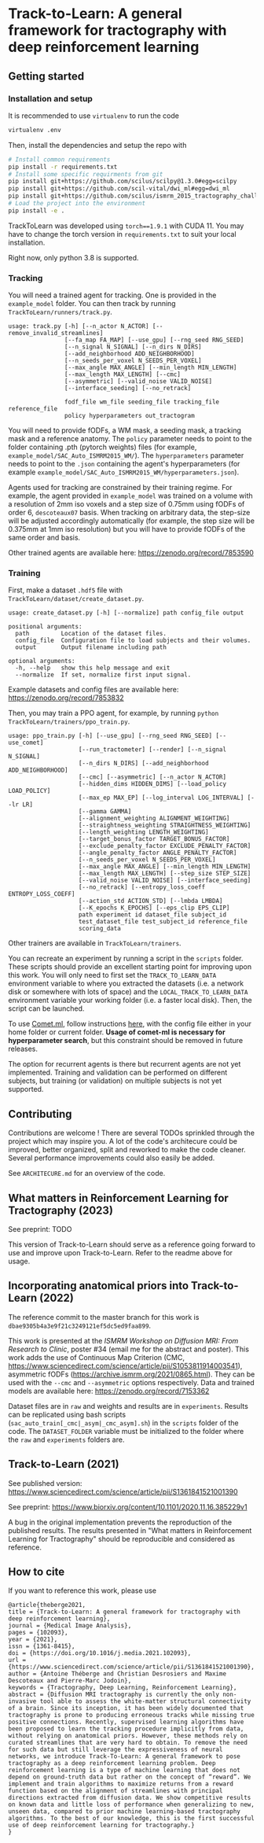 # Track-to-Learn: A general framework for tractography with deep reinforcement learning

## Getting started

### Installation and setup

It is recommended to use `virtualenv` to run the code

``` bash
virtualenv .env
```

Then, install the dependencies and setup the repo with

``` bash
# Install common requirements
pip install -r requirements.txt
# Install some specific requirments from git
pip install git+https://github.com/scilus/scilpy@1.3.0#egg=scilpy
pip install git+https://github.com/scil-vital/dwi_ml#egg=dwi_ml
pip install git+https://github.com/scilus/ismrm_2015_tractography_challenge_scoring.git
# Load the project into the environment
pip install -e .
```

TrackToLearn was developed using `torch==1.9.1` with CUDA 11. You may have to change the torch version in `requirements.txt` to suit your local installation.

Right now, only python 3.8 is supported.

### Tracking

You will need a trained agent for tracking. One is provided in the `example_model` folder. You can then track by running `TrackToLearn/runners/track.py`.

```
usage: track.py [-h] [--n_actor N_ACTOR] [--remove_invalid_streamlines]
                [--fa_map FA_MAP] [--use_gpu] [--rng_seed RNG_SEED]
                [--n_signal N_SIGNAL] [--n_dirs N_DIRS]
                [--add_neighborhood ADD_NEIGHBORHOOD]
                [--n_seeds_per_voxel N_SEEDS_PER_VOXEL]
                [--max_angle MAX_ANGLE] [--min_length MIN_LENGTH]
                [--max_length MAX_LENGTH] [--cmc]
                [--asymmetric] [--valid_noise VALID_NOISE]
                [--interface_seeding] [--no_retrack]

                fodf_file wm_file seeding_file tracking_file reference_file
                policy hyperparameters out_tractogram
```

You will need to provide fODFs, a WM mask, a seeding mask, a tracking mask and a reference anatomy. The `policy` parameter needs to point to the folder containing .pth (pytorch weights) files (for example, `example_model/SAC_Auto_ISMRM2015_WM/`). The `hyperparameters` parameter needs to point to the `.json` containing the agent's hyperparameters (for example `example_model/SAC_Auto_ISMRM2015_WM/hyperparameters.json`).

Agents used for tracking are constrained by their training regime. For example, the agent provided in `example_model` was trained on a volume with a resolution of 2mm iso voxels and a step size of 0.75mm using fODFs of order 6, `descoteaux07` basis. When tracking on arbitrary data, the step-size will be adjusted accordingly automatically (for example, the step size will be 0.375mm at 1mm iso resolution) but you will have to provide fODFs of the same order and basis.

Other trained agents are available here: https://zenodo.org/record/7853590

### Training

First, make a dataset `.hdf5` file with `TrackToLearn/dataset/create_dataset.py`.
```
usage: create_dataset.py [-h] [--normalize] path config_file output

positional arguments:
  path         Location of the dataset files.
  config_file  Configuration file to load subjects and their volumes.
  output       Output filename including path

optional arguments:
  -h, --help   show this help message and exit
  --normalize  If set, normalize first input signal.
```

Example datasets and config files are available here: https://zenodo.org/record/7853832

Then, you may train a PPO agent, for example, by running `python TrackToLearn/trainers/ppo_train.py`.

```
usage: ppo_train.py [-h] [--use_gpu] [--rng_seed RNG_SEED] [--use_comet]
                    [--run_tractometer] [--render] [--n_signal N_SIGNAL]
                    [--n_dirs N_DIRS] [--add_neighborhood ADD_NEIGHBORHOOD]
                    [--cmc] [--asymmetric] [--n_actor N_ACTOR]
                    [--hidden_dims HIDDEN_DIMS] [--load_policy LOAD_POLICY]
                    [--max_ep MAX_EP] [--log_interval LOG_INTERVAL] [--lr LR]
                    [--gamma GAMMA]
                    [--alignment_weighting ALIGNMENT_WEIGHTING]
                    [--straightness_weighting STRAIGHTNESS_WEIGHTING]
                    [--length_weighting LENGTH_WEIGHTING]
                    [--target_bonus_factor TARGET_BONUS_FACTOR]
                    [--exclude_penalty_factor EXCLUDE_PENALTY_FACTOR]
                    [--angle_penalty_factor ANGLE_PENALTY_FACTOR]
                    [--n_seeds_per_voxel N_SEEDS_PER_VOXEL]
                    [--max_angle MAX_ANGLE] [--min_length MIN_LENGTH]
                    [--max_length MAX_LENGTH] [--step_size STEP_SIZE]
                    [--valid_noise VALID_NOISE] [--interface_seeding]
                    [--no_retrack] [--entropy_loss_coeff ENTROPY_LOSS_COEFF]
                    [--action_std ACTION_STD] [--lmbda LMBDA]
                    [--K_epochs K_EPOCHS] [--eps_clip EPS_CLIP]
                    path experiment id dataset_file subject_id
                    test_dataset_file test_subject_id reference_file
                    scoring_data
```

Other trainers are available in `TrackToLearn/trainers`.

You can recreate an experiment by running a script in the `scripts` folder. These scripts should provide an excellent starting point for improving upon this work. You will only need to first set the `TRACK_TO_LEARN_DATA` environment variable to where you extracted the datasets (i.e. a network disk or somewhere with lots of space) and the `LOCAL_TRACK_TO_LEARN_DATA` environment variable your working folder (i.e. a faster local disk). Then, the script can be launched.

To use [Comet.ml](https://www.comet.ml/), follow instructions [here](https://www.comet.ml/docs/python-sdk/advanced/#python-configuration), with the config file either in your home folder or current folder. **Usage of comet-ml is necessary for hyperparameter search**, but this constraint should be removed in future releases.

The option for recurrent agents is there but recurrent agents are not yet implemented. Training and validation can be performed on different subjects, but training (or validation) on multiple subjects is not yet supported. 

## Contributing

Contributions are welcome ! There are several TODOs sprinkled through the project which may inspire you. A lot of the code's architecure could be improved, better organized, split and reworked to make the code cleaner. Several performance improvements could also easily be added.

See `ARCHITECURE.md` for an overview of the code.

## What matters in Reinforcement Learning for Tractography (2023)

See preprint: TODO

This version of Track-to-Learn should serve as a reference going forward to use and improve upon Track-to-Learn. Refer to the readme above for usage.

## Incorporating anatomical priors into Track-to-Learn (2022)

The reference commit to the master branch for this work is `dbae9305b4a3e9f21c3249121ef5dc5ed9faa899`.

This work is presented at the *ISMRM Workshop on Diffusion MRI: From Research to Clinic*, poster \#34 (email me for the abstract and poster). This work adds the use of Continuous Map Criterion (CMC, https://www.sciencedirect.com/science/article/pii/S1053811914003541), asymmetric fODFs (https://archive.ismrm.org/2021/0865.html). They can be used with the `--cmc` and `--asymmetric` options respectively. Data and trained models are available here: https://zenodo.org/record/7153362

Dataset files are in `raw` and weights and results are in `experiments`. Results can be replicated using bash scripts (`sac_auto_train[_cmc|_asym|_cmc_asym].sh`) in the `scripts` folder of the code. The `DATASET_FOLDER` variable must be initialized to the folder where the `raw` and `experiments` folders are.

## Track-to-Learn (2021)

See published version: https://www.sciencedirect.com/science/article/pii/S1361841521001390

See preprint: https://www.biorxiv.org/content/10.1101/2020.11.16.385229v1

A bug in the original implementation prevents the reproduction of the published results. The results presented in "What matters in Reinforcement Learning for Tractography" should be reproducible and considered as reference.

## How to cite

If you want to reference this work, please use

```
@article{theberge2021,
title = {Track-to-Learn: A general framework for tractography with deep reinforcement learning},
journal = {Medical Image Analysis},
pages = {102093},
year = {2021},
issn = {1361-8415},
doi = {https://doi.org/10.1016/j.media.2021.102093},
url = {https://www.sciencedirect.com/science/article/pii/S1361841521001390},
author = {Antoine Théberge and Christian Desrosiers and Maxime Descoteaux and Pierre-Marc Jodoin},
keywords = {Tractography, Deep Learning, Reinforcement Learning},
abstract = {Diffusion MRI tractography is currently the only non-invasive tool able to assess the white-matter structural connectivity of a brain. Since its inception, it has been widely documented that tractography is prone to producing erroneous tracks while missing true positive connections. Recently, supervised learning algorithms have been proposed to learn the tracking procedure implicitly from data, without relying on anatomical priors. However, these methods rely on curated streamlines that are very hard to obtain. To remove the need for such data but still leverage the expressiveness of neural networks, we introduce Track-To-Learn: A general framework to pose tractography as a deep reinforcement learning problem. Deep reinforcement learning is a type of machine learning that does not depend on ground-truth data but rather on the concept of “reward”. We implement and train algorithms to maximize returns from a reward function based on the alignment of streamlines with principal directions extracted from diffusion data. We show competitive results on known data and little loss of performance when generalizing to new, unseen data, compared to prior machine learning-based tractography algorithms. To the best of our knowledge, this is the first successful use of deep reinforcement learning for tractography.}
}
```
